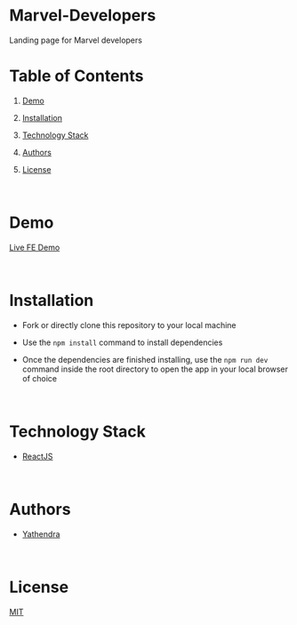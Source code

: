 # Marvel-Developers
Landing page for Marvel developers

# Table of Contents

  

1. [Demo](#demo)

2. [Installation](#installation)

3. [Technology Stack](#technology-stack)

4. [Authors](#authors)

5. [License](#license)

  

<br/>

  

# Demo

  

[Live FE Demo](https://marvel-developers.netlify.app/)


<br/>

# Installation

  

- Fork or directly clone this repository to your local machine

- Use the `npm install` command to install dependencies

- Once the dependencies are finished installing, use the `npm run dev` command inside the root directory to open the app in your local browser of choice

  

<br/>

  

# Technology Stack


- [ReactJS](https://reactjs.org/)

  

<br/>

  

# Authors

  
- [Yathendra](https://github.com/YATHENDRA1995)

<br/>

  

# License

  

[MIT](https://opensource.org/licenses/MIT)
